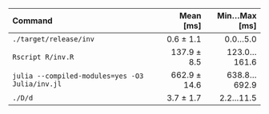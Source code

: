 | Command | Mean [ms] | Min…Max [ms] |
|:---|---:|---:|
| `./target/release/inv` | 0.6 ± 1.1 | 0.0…5.0 |
| `Rscript R/inv.R` | 137.9 ± 8.5 | 123.0…161.6 |
| `julia --compiled-modules=yes -O3 Julia/inv.jl` | 662.9 ± 14.6 | 638.8…692.9 |
| `./D/d` | 3.7 ± 1.7 | 2.2…11.5 |
